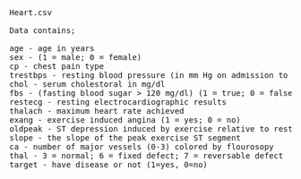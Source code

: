 <pre>Heart.csv

Data contains;

age - age in years
sex - (1 = male; 0 = female)
cp - chest pain type
trestbps - resting blood pressure (in mm Hg on admission to the hospital)
chol - serum cholestoral in mg/dl
fbs - (fasting blood sugar > 120 mg/dl) (1 = true; 0 = false)
restecg - resting electrocardiographic results
thalach - maximum heart rate achieved
exang - exercise induced angina (1 = yes; 0 = no)
oldpeak - ST depression induced by exercise relative to rest
slope - the slope of the peak exercise ST segment
ca - number of major vessels (0-3) colored by flourosopy
thal - 3 = normal; 6 = fixed defect; 7 = reversable defect
target - have disease or not (1=yes, 0=no)
</pre>

